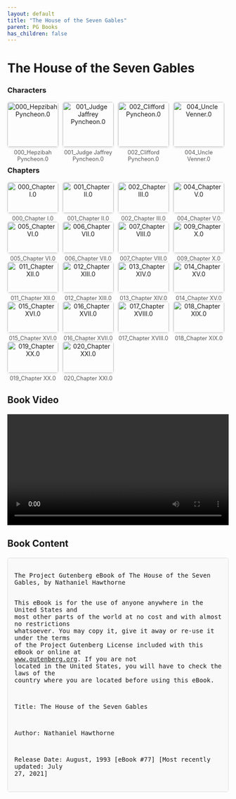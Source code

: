```yaml
---
layout: default
title: "The House of the Seven Gables"
parent: PG Books
has_children: false
---
```



<style>
.image-gallery {
  display: flex;
  flex-wrap: wrap;
  justify-content: space-between;
  margin-bottom: 20px;
}

.image-row {
  display: flex;
  justify-content: flex-start;
  width: 100%;
  margin-bottom: 20px;
}

.image-item {
  width: 23%;
  margin-right: 2%;
  text-align: center;
}

.image-item:last-child {
  margin-right: 0;
}

.image-item img {
  width: 100%;
  height: auto;
  object-fit: cover;
  border-radius: 5px;
  box-shadow: 0 2px 4px rgba(0,0,0,0.1);
}

.image-item p {
  margin-top: 5px;
  font-size: 0.9em;
  color: #555;
}

.video-container {
  margin: 20px 0;
}

.book-content {
  max-height: 500px;
  overflow-y: auto;
  padding: 15px;
  border: 1px solid #ddd;
  border-radius: 5px;
  background-color: #f9f9f9;
  font-family: monospace;
  white-space: pre-wrap;
  margin-top: 20px;
}
</style>


# The House of the Seven Gables

<h3>Characters</h3>
<div class="image-gallery">
<div class="image-row">
  <div class="image-item">
    <img src="../results/The House of the Seven Gables/characters/000_Hepzibah Pyncheon.0.png" alt="000_Hepzibah Pyncheon.0">
    <p>000_Hepzibah Pyncheon.0</p>
  </div>
  <div class="image-item">
    <img src="../results/The House of the Seven Gables/characters/001_Judge Jaffrey Pyncheon.0.png" alt="001_Judge Jaffrey Pyncheon.0">
    <p>001_Judge Jaffrey Pyncheon.0</p>
  </div>
  <div class="image-item">
    <img src="../results/The House of the Seven Gables/characters/002_Clifford Pyncheon.0.png" alt="002_Clifford Pyncheon.0">
    <p>002_Clifford Pyncheon.0</p>
  </div>
  <div class="image-item">
    <img src="../results/The House of the Seven Gables/characters/004_Uncle Venner.0.png" alt="004_Uncle Venner.0">
    <p>004_Uncle Venner.0</p>
  </div>
</div>
</div>

<h3>Chapters</h3>
<div class="image-gallery">
<div class="image-row">
  <div class="image-item">
    <img src="../results/The House of the Seven Gables/chapters/000_Chapter I.0.png" alt="000_Chapter I.0">
    <p>000_Chapter I.0</p>
  </div>
  <div class="image-item">
    <img src="../results/The House of the Seven Gables/chapters/001_Chapter II.0.png" alt="001_Chapter II.0">
    <p>001_Chapter II.0</p>
  </div>
  <div class="image-item">
    <img src="../results/The House of the Seven Gables/chapters/002_Chapter III.0.png" alt="002_Chapter III.0">
    <p>002_Chapter III.0</p>
  </div>
  <div class="image-item">
    <img src="../results/The House of the Seven Gables/chapters/004_Chapter V.0.png" alt="004_Chapter V.0">
    <p>004_Chapter V.0</p>
  </div>
</div>
<div class="image-row">
  <div class="image-item">
    <img src="../results/The House of the Seven Gables/chapters/005_Chapter VI.0.png" alt="005_Chapter VI.0">
    <p>005_Chapter VI.0</p>
  </div>
  <div class="image-item">
    <img src="../results/The House of the Seven Gables/chapters/006_Chapter VII.0.png" alt="006_Chapter VII.0">
    <p>006_Chapter VII.0</p>
  </div>
  <div class="image-item">
    <img src="../results/The House of the Seven Gables/chapters/007_Chapter VIII.0.png" alt="007_Chapter VIII.0">
    <p>007_Chapter VIII.0</p>
  </div>
  <div class="image-item">
    <img src="../results/The House of the Seven Gables/chapters/009_Chapter X.0.png" alt="009_Chapter X.0">
    <p>009_Chapter X.0</p>
  </div>
</div>
<div class="image-row">
  <div class="image-item">
    <img src="../results/The House of the Seven Gables/chapters/011_Chapter XII.0.png" alt="011_Chapter XII.0">
    <p>011_Chapter XII.0</p>
  </div>
  <div class="image-item">
    <img src="../results/The House of the Seven Gables/chapters/012_Chapter XIII.0.png" alt="012_Chapter XIII.0">
    <p>012_Chapter XIII.0</p>
  </div>
  <div class="image-item">
    <img src="../results/The House of the Seven Gables/chapters/013_Chapter XIV.0.png" alt="013_Chapter XIV.0">
    <p>013_Chapter XIV.0</p>
  </div>
  <div class="image-item">
    <img src="../results/The House of the Seven Gables/chapters/014_Chapter XV.0.png" alt="014_Chapter XV.0">
    <p>014_Chapter XV.0</p>
  </div>
</div>
<div class="image-row">
  <div class="image-item">
    <img src="../results/The House of the Seven Gables/chapters/015_Chapter XVI.0.png" alt="015_Chapter XVI.0">
    <p>015_Chapter XVI.0</p>
  </div>
  <div class="image-item">
    <img src="../results/The House of the Seven Gables/chapters/016_Chapter XVII.0.png" alt="016_Chapter XVII.0">
    <p>016_Chapter XVII.0</p>
  </div>
  <div class="image-item">
    <img src="../results/The House of the Seven Gables/chapters/017_Chapter XVIII.0.png" alt="017_Chapter XVIII.0">
    <p>017_Chapter XVIII.0</p>
  </div>
  <div class="image-item">
    <img src="../results/The House of the Seven Gables/chapters/018_Chapter XIX.0.png" alt="018_Chapter XIX.0">
    <p>018_Chapter XIX.0</p>
  </div>
</div>
<div class="image-row">
  <div class="image-item">
    <img src="../results/The House of the Seven Gables/chapters/019_Chapter XX.0.png" alt="019_Chapter XX.0">
    <p>019_Chapter XX.0</p>
  </div>
  <div class="image-item">
    <img src="../results/The House of the Seven Gables/chapters/020_Chapter XXI.0.png" alt="020_Chapter XXI.0">
    <p>020_Chapter XXI.0</p>
  </div>
</div>
</div>

<h2>Book Video</h2>
<div class="video-container">
  <video controls width="100%">
    <source src="../videos/The House of the Seven Gables.mp4" type="video/mp4">
    Your browser does not support the video tag.
  </video>
</div>


## Book Content

<div class="book-content">
﻿The Project Gutenberg eBook of The House of the Seven Gables, by Nathaniel Hawthorne

This eBook is for the use of anyone anywhere in the United States and
most other parts of the world at no cost and with almost no restrictions
whatsoever. You may copy it, give it away or re-use it under the terms
of the Project Gutenberg License included with this eBook or online at
www.gutenberg.org. If you are not located in the United States, you
will have to check the laws of the country where you are located before
using this eBook.

Title: The House of the Seven Gables

Author: Nathaniel Hawthorne

Release Date: August, 1993 [eBook #77]
[Most recently updated: July 27, 2021]

Language: English

Character set encoding: UTF-8

Produced by: Judith Boss. HTML version by Al Haines.

*** START OF THE PROJECT GUTENBERG EBOOK THE HOUSE OF THE SEVEN GABLES ***




The House of the Seven Gables

by Nathaniel Hawthorne

With an introduction by George Parsons Lathrop


Contents

 INTRODUCTORY NOTE
 AUTHOR’S PREFACE

 I. THE OLD PYNCHEON FAMILY
 II. THE LITTLE SHOP-WINDOW
 III. THE FIRST CUSTOMER
 IV. A DAY BEHIND THE COUNTER
 V. MAY AND NOVEMBER
 VI. MAULE’S WELL
 VII. THE GUEST
 VIII. THE PYNCHEON OF TO-DAY
 IX. CLIFFORD AND PHŒBE
 X. THE PYNCHEON GARDEN
 XI. THE ARCHED WINDOW
 XII. THE DAGUERREOTYPIST
 XIII. ALICE PYNCHEON
 XIV. PHŒBE’S GOOD-BYE
 XV. THE SCOWL AND SMILE
 XVI. CLIFFORD’S CHAMBER
 XVII. THE FLIGHT OF TWO OWLS
 XVIII. GOVERNOR PYNCHEON
 XIX. ALICE’S POSIES
 XX. THE FLOWER OF EDEN
 XXI. THE DEPARTURE




INTRODUCTORY NOTE
THE HOUSE OF THE SEVEN GABLES.


In September of the year during the February of which Hawthorne had
completed “The Scarlet Letter,” he began “The House of the Seven
Gables.” Meanwhile, he had removed from Salem to Lenox, in Berkshire
County, Massachusetts, where he occupied with his family a small red
wooden house, still standing at the date of this edition, near the
Stockbridge Bowl.

“I sha’n’t have the new story ready by November,” he explained to his
publisher, on the 1st of October, “for I am never good for anything in
the literary way till after the first autumnal frost, which has
somewhat such an effect on my imagination that it does on the foliage
here about me—multiplying and brightening its hues.” But by vigorous
application he was able to complete the new work about the middle of
the January following.

Since research has disclosed the manner in which the romance is
interwoven with incidents from the history of the Hawthorne family,
“The House of the Seven Gables” has acquired an interest apart from
that by which it first appealed to the public. John Hathorne (as the
name was then spelled), the great-grandfather of Nathaniel Hawthorne,
was a magistrate at Salem in the latter part of the seventeenth
century, and officiated at the famous trials for witchcraft held there.
It is of record that he used peculiar severity towards a certain woman
who was among the accused; and the husband of this woman prophesied
that God would take revenge upon his wife’s persecutors. This
circumstance doubtless furnished a hint for that piece of tradition in
the book which represents a Pyncheon of a former generation as having
persecuted one Maule, who declared that God would give his enemy “blood
to drink.” It became a conviction with the Hawthorne family that a
curse had been pronounced upon its members, which continued in force in
the time of the romancer; a conviction perhaps derived from the
recorded prophecy of the injured woman’s husband, just mentioned; and,
here again, we have a correspondence with Maule’s malediction in the
story. Furthermore, there occurs in the “American Note-Books” (August
27, 1837), a reminiscence of the author’s family, to the following
effect. Philip English, a character well-known in early Salem annals,
was among those who suffered from John Hathorne’s magisterial
harshness, and he maintained in consequence a lasting feud with the old
Puritan official. But at his death English left daughters, one of whom
is said to have married the son of Justice John Hathorne, whom English
had declared he would never forgive. It is scarcely necessary to point
out how clearly this foreshadows the final union of those hereditary
foes, the Pyncheons and Maules, through the marriage of Phœbe and
Holgrave. The romance, however, describes the Maules as possessing some
of the traits known to have been characteristic of the Hawthornes: for
example, “so long as any of the race were to be found, they had been
marked out from other men—not strikingly, nor as with a sharp line, but
with an effect that was felt rather than spoken of—by an hereditary
characteristic of reserve.” Thus, while the general suggestion of the
Hawthorne line and its fortunes was followed in the romance, the
Pyncheons taking the place of the author’s family, certain
distinguishing marks of the Hawthornes were assigned to the imaginary
Maule posterity.

There are one or two other points which indicate Hawthorne’s method of
basing his compositions, the result in the main of pure invention, on
the solid ground of particular facts. Allusion is made, in the first
chapter of the “Seven Gables,” to a grant of lands in Waldo County,
Maine, owned by the Pyncheon family. In the “American Note-Books” there
is an entry, dated August 12, 1837, which speaks of the Revolutionary
general, Knox, and his land-grant in Waldo County, by virtue of which
the owner had hoped to establish an estate on the English plan, with a
tenantry to make it profitable for him. An incident of much greater
importance in the story is the supposed murder of one of the Pyncheons
by his nephew, to whom we are introduced as Clifford Pyncheon. In all
probability Hawthorne connected with this, in his mind, the murder of
Mr. White, a wealthy gentleman of Salem, killed by a man whom his
nephew had hired. This took place a few years after Hawthorne’s
graduation from college, and was one of the celebrated cases of the
day, Daniel Webster taking part prominently in the trial. But it should
be observed here that such resemblances as these between sundry
elements in the work of Hawthorne’s fancy and details of reality are
only fragmentary, and are rearranged to suit the author’s purposes.

In the same way he has made his description of Hepzibah Pyncheon’s
seven-gabled mansion conform so nearly to several old dwellings
formerly or still extant in Salem, that strenuous efforts have been
made to fix upon some one of them as the veritable edifice of the
romance. A paragraph in the opening chapter has perhaps assisted this
delusion that there must have been a single original House of the Seven
Gables, framed by flesh-and-blood carpenters; for it runs thus:—

“Familiar as it stands in the writer’s recollection—for it has been an
object of curiosity with him from boyhood, both as a specimen of the
best and stateliest architecture of a long-past epoch, and as the scene
of events more full of interest perhaps than those of a gray feudal
castle—familiar as it stands, in its rusty old age, it is therefore
only the more difficult to imagine the bright novelty with which it
first caught the sunshine.”

Hundreds of pilgrims annually visit a house in Salem, belonging to one
branch of the Ingersoll family of that place, which is stoutly
maintained to have been the model for Hawthorne’s visionary dwelling.
Others have supposed that the now vanished house of the identical
Philip English, whose blood, as we have already noticed, became mingled
with that of the Hawthornes, supplied the pattern; and still a third
building, known as the Curwen mansion, has been declared the only
genuine establishment. Notwithstanding persistent popular belief, the
authenticity of all these must positively be denied; although it is
possible that isolated reminiscences of all three may have blended with
the ideal image in the mind of Hawthorne. He, it will be seen, remarks
in the Preface, alluding to himself in the third person, that he trusts
not to be condemned for “laying out a street that infringes upon
nobody’s private rights... and building a house of materials long in
use for constructing castles in the air.” More than this, he stated to
persons still living that the house of the romance was not copied from
any actual edifice, but was simply a general reproduction of a style of
architecture belonging to colonial days, examples of which survived
into the period of his youth, but have since been radically modified or
destroyed. Here, as elsewhere, he exercised the liberty of a creative
mind to heighten the probability of his pictures without confining
himself to a literal description of something he had seen.

While Hawthorne remained at Lenox, and during the composition of this
romance, various other literary personages settled or stayed for a time
in the vicinity; among them, Herman Melville, whose intercourse
Hawthorne greatly enjoyed, Henry James, Sr., Doctor Holmes, J. T.
Headley, James Russell Lowell, Edwin P. Whipple, Frederika Bremer, and
J. T. Fields; so that there was no lack of intellectual society in the
midst of the beautiful and inspiring mountain scenery of the place. “In
the afternoons, nowadays,” he records, shortly before beginning the
work, “this valley in which I dwell seems like a vast basin filled with
golden Sunshine as with wine;” and, happy in the companionship of his
wife and their three children, he led a simple, refined, idyllic life,
despite the restrictions of a scanty and uncertain income. A letter
written by Mrs. Hawthorne, at this time, to a member of her family,
gives incidentally a glimpse of the scene, which may properly find a
place here. She says: “I delight to think that you also can look forth,
as I do now, upon a broad valley and a fine amphitheater of hills, and
are about to watch the stately ceremony of the sunset from your piazza.
But you have not this lovely lake, nor, I suppose, the delicate purple
mist which folds these slumbering mountains in airy veils. Mr.
Hawthorne...

[Content truncated for display]
</div>
